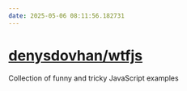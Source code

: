 ```yaml
---
date: 2025-05-06 08:11:56.182731
---
```


# [denysdovhan/wtfjs](https://github.com/denysdovhan/wtfjs)

Collection of funny and tricky JavaScript examples